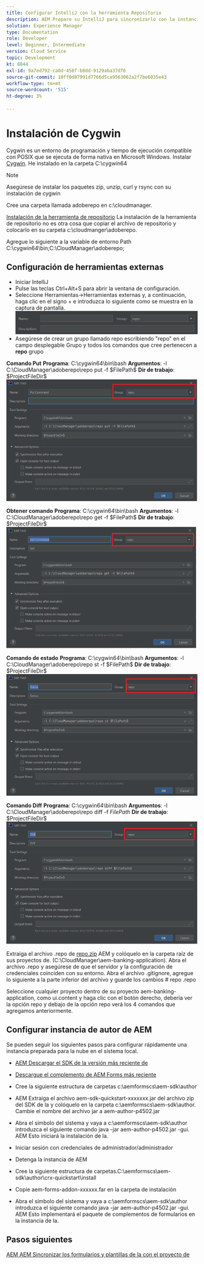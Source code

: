 ```yaml
---
title: Configurar IntelliJ con la herramienta Repositorio
description: AEM Prepare su IntelliJ para sincronizarlo con la instancia preparada para la nube de
solution: Experience Manager
type: Documentation
role: Developer
level: Beginner, Intermediate
version: Cloud Service
topic: Development
kt: 8844
exl-id: 9a7ed792-ca0d-458f-b8dd-9129aba37df6
source-git-commit: 10ff0d87991d7766d5ca9563062a2f7be6035e43
workflow-type: tm+mt
source-wordcount: '515'
ht-degree: 3%

---
```


# Instalación de Cygwin


Cygwin es un entorno de programación y tiempo de ejecución compatible con POSIX que se ejecuta de forma nativa en Microsoft Windows.
Instalar [Cygwin](https://www.cygwin.com/). He instalado en la carpeta C:\cygwin64
>[!NOTE]
> Asegúrese de instalar los paquetes zip, unzip, curl y rsync con su instalación de cygwin

Cree una carpeta llamada adoberepo en c:\cloudmanager.

[Instalación de la herramienta de repositorio](https://github.com/Adobe-Marketing-Cloud/tools/tree/master/repo) La instalación de la herramienta de repositorio no es otra cosa que copiar el archivo de repositorio y colocarlo en su carpeta c:\cloudmanger\adoberepo.

Agregue lo siguiente a la variable de entorno Path C:\cygwin64\bin;C:\CloudManager\adoberepo;

## Configuración de herramientas externas

* Iniciar IntelliJ
* Pulse las teclas Ctrl+Alt+S para abrir la ventana de configuración.
* Seleccione Herramientas->Herramientas externas y, a continuación, haga clic en el signo + e introduzca lo siguiente como se muestra en la captura de pantalla.
  ![representante](assets/repo.png)
* Asegúrese de crear un grupo llamado repo escribiendo &quot;repo&quot; en el campo desplegable Grupo y todos los comandos que cree pertenecen a **repo** grupo


**Comando Put**
**Programa**: C:\cygwin64\bin\bash
**Argumentos**: -l C:\CloudManager\adoberepo\repo put -f \$FilePath\$
**Dir de trabajo**: \$ProjectFileDir\$
![put-command](assets/put-command.png)

**Obtener comando**
**Programa**: C:\cygwin64\bin\bash
**Argumentos**: -l C:\CloudManager\adoberepo\repo get -f \$FilePath\$
**Dir de trabajo**: \$ProjectFileDir\$
![get-command](assets/get-command.png)

**Comando de estado**
**Programa**: C:\cygwin64\bin\bash
**Argumentos**: -l C:\CloudManager\adoberepo\repo st -f \$FilePath\$
**Dir de trabajo**: \$ProjectFileDir\$
![status-command](assets/status-command.png)

**Comando Diff**
**Programa**: C:\cygwin64\bin\bash
**Argumentos**: -l C:\CloudManager\adoberepo\repo diff -f $FilePath$
**Dir de trabajo**: \$ProjectFileDir\$
![diff-command](assets/diff-command.png)

Extraiga el archivo .repo de [repo.zip](assets/repo.zip) AEM y colóquelo en la carpeta raíz de sus proyectos de. (C:\CloudManager\aem-banking-application). Abra el archivo .repo y asegúrese de que el servidor y la configuración de credenciales coinciden con su entorno.
Abra el archivo .gitignore, agregue lo siguiente a la parte inferior del archivo y guarde los cambios \# repo .repo

Seleccione cualquier proyecto dentro de su proyecto aem-banking-application, como ui.content y haga clic con el botón derecho, debería ver la opción repo y debajo de la opción repo verá los 4 comandos que agregamos anteriormente.

## Configurar instancia de autor de AEM

Se pueden seguir los siguientes pasos para configurar rápidamente una instancia preparada para la nube en el sistema local.
* [AEM Descargar el SDK de la versión más reciente de](https://experience.adobe.com/#/downloads/content/software-distribution/es-es/aemcloud.html)

* [Descargue el complemento de AEM Forms más reciente](https://experience.adobe.com/#/downloads/content/software-distribution/es-es/aemcloud.html)

* Cree la siguiente estructura de carpetas c:\aemformscs\aem-sdk\author

* AEM Extraiga el archivo aem-sdk-quickstart-xxxxxxx.jar del archivo zip del SDK de la y colóquelo en la carpeta c:\aemformscs\aem-sdk\author. Cambie el nombre del archivo jar a aem-author-p4502.jar

* Abra el símbolo del sistema y vaya a c:\aemformscs\aem-sdk\author introduzca el siguiente comando java -jar aem-author-p4502.jar -gui. AEM Esto iniciará la instalación de la.
* Iniciar sesión con credenciales de administrador/administrador
* Detenga la instancia de AEM
* Cree la siguiente estructura de carpetas.C:\aemformscs\aem-sdk\author\crx-quickstart\install
* Copie aem-forms-addon-xxxxxx.far en la carpeta de instalación
* Abra el símbolo del sistema y vaya a c:\aemformscs\aem-sdk\author introduzca el siguiente comando java -jar aem-author-p4502.jar -gui. AEM Esto implementará el paquete de complementos de formularios en la instancia de la.

## Pasos siguientes

[AEM AEM Sincronizar los formularios y plantillas de la con el proyecto de](./deploy-your-first-form.md)

